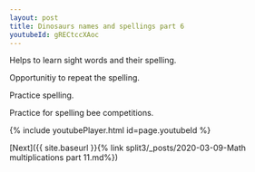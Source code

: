 ```yaml
---
layout: post
title: Dinosaurs names and spellings part 6
youtubeId: gRECtccXAoc
---
```

 
 
Helps to learn sight words and their spelling.

Opportunitiy to repeat the spelling. 

Practice spelling. 
 
Practice for spelling bee competitions. 
 
{% include youtubePlayer.html id=page.youtubeId %}
 
 

[Next]({{ site.baseurl }}{% link  split3/_posts/2020-03-09-Math multiplications part 11.md%})
 
